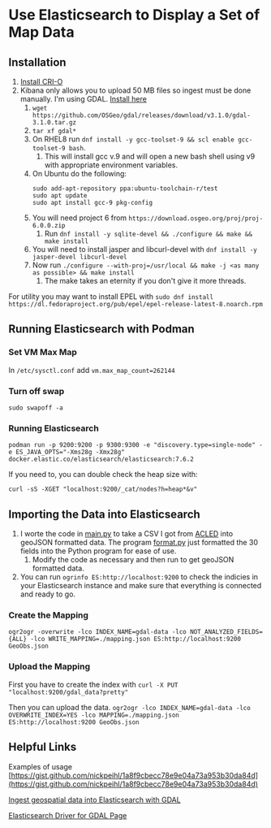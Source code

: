 # Use Elasticsearch to Display a Set of Map Data

## Installation

1. [Install CRI-O](https://github.com/cri-o/cri-o/blob/master/tutorials/setup.md#rhel-8)
2. Kibana only allows you to upload 50 MB files so ingest must be done manually. I'm using GDAL. [Install here](https://trac.osgeo.org/gdal/wiki/DownloadingGdalBinaries)
   1. `wget https://github.com/OSGeo/gdal/releases/download/v3.1.0/gdal-3.1.0.tar.gz`
   2. `tar xf gdal*`
   3. On RHEL8 run `dnf install -y gcc-toolset-9 && scl enable gcc-toolset-9 bash`.
      1. This will install gcc v.9 and will open a new bash shell using v9 with appropriate environment variables.
   4. On Ubuntu do the following:
         ```
         sudo add-apt-repository ppa:ubuntu-toolchain-r/test
         sudo apt update
         sudo apt install gcc-9 pkg-config
         ```
   5. You will need project 6 from `https://download.osgeo.org/proj/proj-6.0.0.zip`
      1. Run `dnf install -y sqlite-devel && ./configure && make && make install`
   6. You will need to install jasper and libcurl-devel with `dnf install -y jasper-devel libcurl-devel`
   7. Now run `./configure --with-proj=/usr/local && make -j <as many as possible> && make install`
      1. The make takes an eternity if you don't give it more threads.

For utility you may want to install EPEL with `sudo dnf install https://dl.fedoraproject.org/pub/epel/epel-release-latest-8.noarch.rpm`

## Running Elasticsearch with Podman

### Set VM Max Map

In `/etc/sysctl.conf` add `vm.max_map_count=262144`

### Turn off swap

`sudo swapoff -a`

### Running Elasticsearch

`podman run -p 9200:9200 -p 9300:9300 -e "discovery.type=single-node" -e ES_JAVA_OPTS="-Xms28g -Xmx28g" docker.elastic.co/elasticsearch/elasticsearch:7.6.2`

If you need to, you can double check the heap size with:

`curl -sS -XGET "localhost:9200/_cat/nodes?h=heap*&v"`

## Importing the Data into Elasticsearch

1. I worte the code in [main.py](./code/main.py) to take a CSV I got from [ACLED](https://acleddata.com/) into geoJSON formatted data. The program [format.py](./code/format.py) just formatted the 30 fields into the Python program for ease of use.
   1. Modify the code as necessary and then run to get geoJSON formatted data.
2. You can run `ogrinfo ES:http://localhost:9200` to check the indicies in your Elasticsearch instance and make sure that everything is connected and ready to go.

### Create the Mapping

`ogr2ogr -overwrite -lco INDEX_NAME=gdal-data -lco NOT_ANALYZED_FIELDS={ALL} -lco WRITE_MAPPING=./mapping.json ES:http://localhost:9200 GeoObs.json`

### Upload the Mapping

First you have to create the index with `curl -X PUT "localhost:9200/gdal_data?pretty"`

Then you can upload the data.
`ogr2ogr -lco INDEX_NAME=gdal-data -lco OVERWRITE_INDEX=YES -lco MAPPING=./mapping.json ES:http://localhost:9200 GeoObs.json`

## Helpful Links

Examples of usage [https://gist.github.com/nickpeihl/1a8f9cbecc78e9e04a73a953b30da84d](https://gist.github.com/nickpeihl/1a8f9cbecc78e9e04a73a953b30da84d)

[Ingest geospatial data into Elasticsearch with GDAL](https://www.elastic.co/blog/how-to-ingest-geospatial-data-into-elasticsearch-with-gdal)

[Elasticsearch Driver for GDAL Page](https://gdal.org/drivers/vector/elasticsearch.html)